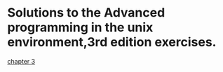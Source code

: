 # Solutions to the Advanced programming in the unix environment,3rd edition exercises.  
[chapter 3](https://github.com/maitreyak/APUE_Book_Solutions/blob/master/chapter3.md)
